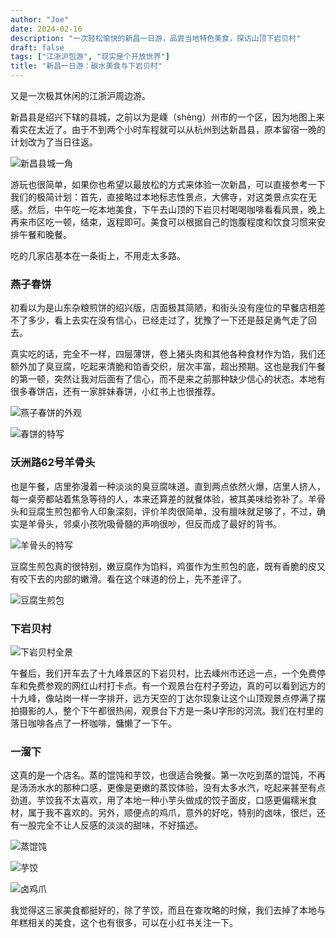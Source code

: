 ```yaml
---
author: "Joe"
date: 2024-02-16
description: "一次轻松愉快的新昌一日游，品尝当地特色美食，探访山顶下岩贝村"
draft: false
tags: ["江浙沪包游", "现实是个开放世界"]
title: "新昌一日游：碳水美食与下岩贝村"
---
```


又是一次极其休闲的江浙沪周边游。

新昌县是绍兴下辖的县城，之前以为是嵊（shèng）州市的一个区，因为地图上来看实在太近了。由于不到两个小时车程就可以从杭州到达新昌县，原本留宿一晚的计划改为了当日往返。

![新昌县城一角](/images/posts/xinchang-one-day-trip-food-and-xiayanbei-village/IMG_2062.webp)

游玩也很简单，如果你也希望以最放松的方式来体验一次新昌，可以直接参考一下我们的极简计划：首先，直接略过本地标志性景点，大佛寺，对这类景点实在无感。然后，中午吃一吃本地美食，下午去山顶的下岩贝村喝喝咖啡看看风景，晚上再来市区吃一顿，结束，返程即可。美食可以根据自己的饱腹程度和饮食习惯来安排午餐和晚餐。

吃的几家店基本在一条街上，不用走太多路。

### 燕子春饼

初看以为是山东杂粮煎饼的绍兴版，店面极其简陋，和街头没有座位的早餐店相差不了多少，看上去实在没有信心，已经走过了，犹豫了一下还是鼓足勇气走了回去。

真实吃的话，完全不一样，四层薄饼，卷上猪头肉和其他各种食材作为馅，我们还额外加了臭豆腐，吃起来清脆和馅香交织，层次丰富，超出预期。这也是我们午餐的第一顿，突然让我对后面有了信心，而不是来之前那种缺少信心的状态。本地有很多春饼店，还有一家胖妹春饼，小红书上也很推荐。

![燕子春饼的外观](/images/posts/xinchang-one-day-trip-food-and-xiayanbei-village/DSCF2741.webp)

![春饼的特写](/images/posts/xinchang-one-day-trip-food-and-xiayanbei-village/DSCF2756.webp)

### 沃洲路62号羊骨头

也是午餐，店里弥漫着一种淡淡的臭豆腐味道。直到两点依然火爆，店里人挤人，每一桌旁都站着焦急等待的人，本来还算差的就餐体验，被其美味给弥补了。羊骨头和豆腐生煎包都令人印象深刻，评价羊肉很简单，没有膻味就足够了，不过，确实是羊骨头，邻桌小孩吮吸骨髓的声响很吵，但反而成了最好的背书。

![羊骨头的特写](/images/posts/xinchang-one-day-trip-food-and-xiayanbei-village/DSCF2771.webp)

豆腐生煎包真的很特别，嫩豆腐作为馅料，鸡蛋作为生煎包的底，既有香脆的皮又有咬下去的内部的嫩滑。看在这个味道的份上，先不差评了。

![豆腐生煎包](/images/posts/xinchang-one-day-trip-food-and-xiayanbei-village/IMG_2055.webp)

### 下岩贝村

![下岩贝村全景](/images/posts/xinchang-one-day-trip-food-and-xiayanbei-village/dji_fly_20241116_160154_282_1731744142166_pano_2.webp)

午餐后，我们开车去了十九峰景区的下岩贝村，比去嵊州市还远一点，一个免费停车和免费参观的网红山村打卡点。有一个观景台在村子旁边，真的可以看到远方的十九峰，像站岗一样一字排开，远方天空的丁达尔现象让这个山顶观景点停满了摆拍摄影的人，整个下午都很热闹，观景台下方是一条U字形的河流。我们在村里的落日咖啡各点了一杯咖啡，慵懒了一下午。

### 一溜下

这真的是一个店名。蒸的馄饨和芋饺，也很适合晚餐。第一次吃到蒸的馄饨，不再是汤汤水水的那种口感，更像是更嫩的蒸饺体验，没有太多水汽，吃起来甚至有点劲道。芋饺我不太喜欢，用了本地一种小芋头做成的饺子面皮，口感更偏糯米食材，属于我不喜欢的。另外，顺便点的鸡爪，意外的好吃，特别的卤味，很烂，还有一股完全不让人反感的淡淡的甜味，不好描述。

![蒸馄饨](/images/posts/xinchang-one-day-trip-food-and-xiayanbei-village/IMG_2145.webp)

![芋饺](/images/posts/xinchang-one-day-trip-food-and-xiayanbei-village/IMG_2147.webp)

![卤鸡爪](/images/posts/xinchang-one-day-trip-food-and-xiayanbei-village/IMG_2149.webp)

我觉得这三家美食都挺好的，除了芋饺，而且在查攻略的时候，我们去掉了本地与年糕相关的美食，这个也有很多，可以在小红书关注一下。 